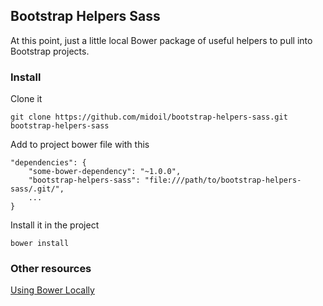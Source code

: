 ## Bootstrap Helpers Sass

At this point, just a little local Bower package of useful helpers to pull into Bootstrap projects.

### Install

Clone it

    git clone https://github.com/midoil/bootstrap-helpers-sass.git bootstrap-helpers-sass

Add to project bower file with this

    "dependencies": {
        "some-bower-dependency": "~1.0.0",
        "bootstrap-helpers-sass": "file:///path/to/bootstrap-helpers-sass/.git/",
        ...
    }

Install it in the project

    bower install

### Other resources

[Using Bower Locally](http://blog.edouard-lopez.com/testing-bower-dot-json-locally-before-registering-package/)

